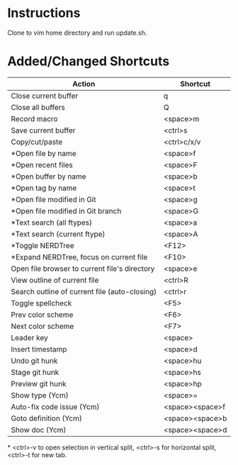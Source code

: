 # Instructions

Clone to vim home directory and run update.sh.

# Added/Changed Shortcuts

| Action                                        | Shortcut            |
|-----------------------------------------------|---------------------|
| Close current buffer                          | q                   |
| Close all buffers                             | Q                   |
| Record macro                                  | \<space\>m          |
| Save current buffer                           | \<ctrl\>s           |
| Copy/cut/paste                                | \<ctrl\>c/x/v       |
| *Open file by name                            | \<space\>f          |
| *Open recent files                            | \<space\>F          |
| *Open buffer by name                          | \<space\>b          |
| *Open tag by name                             | \<space\>t          |
| *Open file modified in Git                    | \<space\>g          |
| *Open file modified in Git branch             | \<space\>G          |
| *Text search (all ftypes)                     | \<space\>a          |
| *Text search (current ftype)                  | \<space\>A          |
| *Toggle NERDTree                              | \<F12\>             |
| *Expand NERDTree, focus on current file       | \<F10\>             |
| Open file browser to current file's directory | \<space\>e          |
| View outline of current file                  | \<ctrl\>R           |
| Search outline of current file (auto-closing) | \<ctrl\>r           |
| Toggle spellcheck                             | \<F5\>              |
| Prev color scheme                             | \<F6\>              |
| Next color scheme                             | \<F7\>              |
| Leader key                                    | \<space\>           |
| Insert timestamp                              | \<space\>d          |
| Undo git hunk                                 | \<space\>hu         |
| Stage git hunk                                | \<space\>hs         |
| Preview git hunk                              | \<space\>hp         |
| Show type (Ycm)                               | \<space\>=          |
| Auto-fix code issue (Ycm)                     | \<space\>\<space\>f |
| Goto definition (Ycm)                         | \<space\>\<space\>b |
| Show doc (Ycm)                                | \<space\>\<space\>d |

\* \<ctrl\>-v to open selection in vertical split, \<ctrl\>-s for horizontal split, \<ctrl\>-t for new tab.
